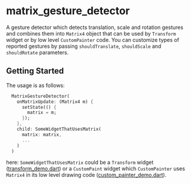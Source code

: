 # matrix_gesture_detector

A gesture detector which detects translation, scale and rotation gestures
and combines them into `Matrix4` object that can be used by `Transform` widget
or by low level `CustomPainter` code. You can customize types of reported
gestures by passing `shouldTranslate`, `shouldScale` and `shouldRotate`
parameters.

## Getting Started

The usage is as follows:

```dart
  MatrixGestureDetector(
    onMatrixUpdate: (Matrix4 m) {
      setState(() {
        matrix = m;
      });
    },
    child: SomeWidgetThatUsesMatrix(
      matrix: matrix,
      ...
    )
  )
```
here: `SomeWidgetThatUsesMatrix` could be a `Transform` widget
([transform_demo.dart](https://github.com/pskink/matrix_gesture_detector/blob/master/example/lib/transform_demo.dart)) or a `CustomPaint` widget which
`CustomPainter` uses `Matrix4` in its low level drawing code
([custom_painter_demo.dart](https://github.com/pskink/matrix_gesture_detector/blob/master/example/lib/custom_painter_demo.dart)).
